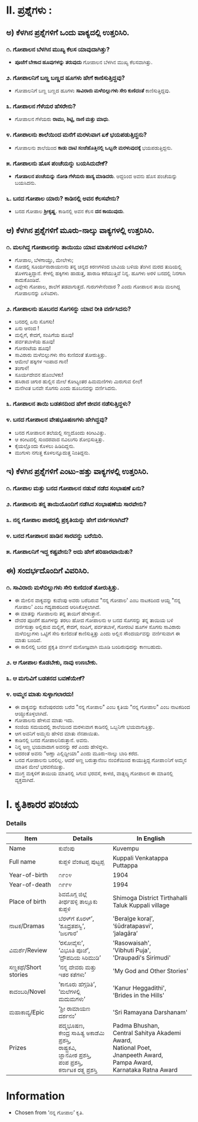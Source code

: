 # II. ಪ್ರಶ್ನೆಗಳು :
## ಅ) ಕೆಳಗಿನ ಪ್ರಶ್ನೆಗಳಿಗೆ ಒಂದು ವಾಕ್ಯದಲ್ಲಿ ಉತ್ತರಿಸಿರಿ.
### ೧. ಗೋಪಾಲನ ಬೆಳಗಿನ ಮುಖ್ಯ ಕೆಲಸ ಯಾವುದಾಗಿತ್ತು?
* **ಪೂಜೆಗೆ ಬೇಕಾದ ಹೂವುಗಳನ್ನು ತರುವುದು** ಗೋಪಾಲನ ಬೆಳಗಿನ ಮುಖ್ಯ ಕೆಲಸವಾಗಿತ್ತು.

### ೨. ಗೋಪಾಲನಿಗೆ ಬಣ್ಣ ಬಣ್ಣದ ಹೂಗಳು ಹೇಗೆ ಕಾಣಿಸುತ್ತಿದ್ದವು?
* ಗೋಪಾಲನಿಗೆ ಬಣ್ಣ ಬಣ್ಣದ ಹೂಗಳು **ಸಾವಿರಾರು ಮಳೆಬಿಲ್ಲುಗಳು ಸೇರಿ ಕುಣಿದಂತೆ** ಕಾಣಿಸುತ್ತಿದ್ದವು.

### ೩. ಗೋಪಾಲನ ಗೆಳೆಯರ ಹೆಸರೇನು?
* ಗೋಪಾಲನ ಗೆಳೆಯರು **ರಾಮು, ಶಿಟ್ಟಿ, ನಾಣಿ ಮತ್ತು ಮಾಧು**.

### ೪. ಗೋಪಾಲನು ಶಾಲೆಯಿಂದ ಮನೆಗೆ ಮರಳುವಾಗ ಏಕೆ ಭಯಪಡುತ್ತಿದ್ದನು?
* ಗೋಪಾಲನು ಶಾಲೆಯಿಂದ **ಕಾಡು ದಾಟಿ ಸಂಜೆಹೊತ್ತಿನಲ್ಲಿ ಒಬ್ಬನೇ ಮರಳುವುದಕ್ಕೆ** ಭಯಪಡುತ್ತಿದ್ದನು.

### ೫. ಗೋಪಾಲನು ಹೊಸ ಪಂಚೆಯನ್ನು ಬಯಸಿದುದೇಕೆ?
* **ಗೋಪಾಲನ ಪಂಚೆಯನ್ನು ನೋಡಿ ಗೆಳೆಯರು ಹಾಸ್ಯ ಮಾಡಿದರು**. ಆದ್ದರಿಂದ ಅವನು ಹೊಸ ಪಂಚೆಯನ್ನು ಬಯಸಿದನು.

### ೬. ಬನದ ಗೋಪಾಲ ಯಾರು? ಕಾಡಿನಲ್ಲಿ ಅವನ ಕೆಲಸವೇನು?
* ಬನದ ಗೋಪಾಲ **ಶ್ರೀಕೃಷ್ಣ**. ಕಾಡಿನಲ್ಲಿ ಅವನ ಕೆಲಸ **ದನ ಕಾಯುವುದು**.

## ಆ) ಕೆಳಗಿನ ಪ್ರಶ್ನೆಗಳಿಗೆ ಮೂರು-ನಾಲ್ಕು ವಾಕ್ಯಗಳಲ್ಲಿ ಉತ್ತರಿಸಿರಿ.
### ೧. ಮಲಗಿದ್ದ ಗೋಪಾಲನನ್ನು ತಾಯಿಯು ಯಾವ ಮಾತುಗಳಿಂದ ಏಳಿಸಿದಳು?
* ಗೋಪಾಲ, ಬೆಳಗಾಯ್ತು, ಮೇಲೇಳು;
* ನೋಡಲ್ಲಿ ಸೂರ್ಯನಾರಾಯಣನು ತನ್ನ ಚಿನ್ನದ ಕಿರಣಗಳಿಂದ ಬಾವಿಯ ಬಳಿಯ ತೆಂಗಿನ ಮರದ ತುದಿಯಲ್ಲಿ ತೊಳಗುತ್ತಿದ್ದಾನೆ. ಕೇಳಲ್ಲಿ ಹಕ್ಕಿಗಳು ಹಾಡುತ್ತ, ಹಾರಾಡಿ ಕರೆಯುತ್ತಿವೆ ನಿನ್ನ. ಹೂಗಳು ಅರಳಿ ಬನದಲ್ಲಿ ನಿನಗಾಗಿ ಕಾದುಕೊಂಡಿವೆ.
* ಎದ್ದೇಳು ಗೋಪಾಲ, ಶಾಲೆಗೆ ತಡವಾಗುತ್ತದೆ. ಗುರುಗಳೇನೆಂದಾರ ? ಎಂದು ಗೋಪಾಲನ ತಾಯಿ ಮಲಗಿದ್ದ ಗೋಪಾಲನನ್ನು ಏಳಿಸಿದಳು.
### ೨. ಗೋಪಾಲನು ಹೂಬನದ ಸೊಗಸನ್ನು ಯಾವ ರೀತಿ ವರ್ಣಿಸಿದನು?
* ಬನದಲ್ಲಿ ಏನು ಸೊಗಸು!
* ಏನು ಆನಂದ !
* ಮಲ್ಲಿಗೆ, ಕೇದಗೆ, ಸಂಪಿಗೆಯ ಹೂವು!
* ಪರ್ವತಬಾಳೆಯ ಹೂವು!
* ಗೋರಂಟೆಯ ಹೂವು!
* ಸಾವಿರಾರು ಮಳೆಬಿಲ್ಲುಗಳು ಸೇರಿ ಕುಣಿದಂತೆ ತೋರುತ್ತಿತ್ತು.
* ಆಮೇಲೆ ಹಕ್ಕಿಗಳ ಇಂಪಾದ ಗಾನ!
* ತಂಗಾಳಿ!
* ಸೂರ್ಯದೇವನ ಹೊಂಬೆಳಕು!
* ಹಸಿರಾದ ಚಿಗುರ ಹುಲ್ಲಿನ ಮೇಲೆ ಕೋಟ್ಯಂತರ ಹಿಮಮಣಿಗಳು ಮಿರುಗುವ ಲೀಲೆ!
* ಮನೆಗಿಂತ ಬನವೇ ಸೊಗಸು ಎಂದು ಹೂಬನವನ್ನು ವರ್ಣಿಸಿದನು.

### ೩. ಗೋಪಾಲನ ತಾಯಿ ಬಡತನದಿಂದ ಹೇಗೆ ಜೀವನ ನಡೆಸುತ್ತಿದ್ದಳು?
### ೪. ಬನದ ಗೋಪಾಲನ ವೇಷಭೂಷಣಗಳು ಹೇಗಿದ್ದವು?
* ಬನದ ಗೋಪಾಲನ ತಲೆಯಲ್ಲಿ ಸಣ್ಣದೊಂದು ಕಿರೀಟವಿತ್ತು. 
* ಆ ಕಿರೀಟದಲ್ಲಿ ಸುಂದರವಾದ ನವಿಲುಗರಿ ಶೋಭಿಸುತ್ತಿತ್ತು. 
* ಕೈಯಲ್ಲೊಂದು ಕೊಳಲು ಹಿಡಿದಿದ್ದನು. 
* ಮುಗುಳು ನಗುತ್ತ ಕೊಳಲನ್ನೂದುತ್ತ ನಿಂತಿದ್ದನು.

## ಇ) ಕೆಳಗಿನ ಪ್ರಶ್ನೆಗಳಿಗೆ ಎಂಟು-ಹತ್ತು ವಾಕ್ಯಗಳಲ್ಲಿ ಉತ್ತರಿಸಿರಿ.
### ೧. ಗೋಪಾಲ ಮತ್ತು ಬನದ ಗೋಪಾಲನ ನಡುವೆ ನಡೆದ ಸಂಭಾಷಣೆ ಏನು?
### ೨. ಗೋಪಾಲನು ತನ್ನ ತಾಯಿಯೊಂದಿಗೆ ನಡೆಸಿದ ಸಂಭಾಷಣೆಯ ಸಾರವೇನು?
### ೩. ನನ್ನ ಗೋಪಾಲ ಪಾಠದಲ್ಲಿ ಪ್ರಕೃತಿಯನ್ನು ಹೇಗೆ ವರ್ಣಿಸಲಾಗಿದೆ?
### ೪. ಬನದ ಗೋಪಾಲನ ಹಾಡಿನ ಸಾರವನ್ನು ಬರೆಯಿರಿ.
### ೫. ಗೋಪಾಲನಿಗೆ ಇದ್ದ ಕಷ್ಟವೇನು? ಅದು ಹೇಗೆ ಪರಿಹಾರವಾಯಿತು?

## ಈ) ಸಂದರ್ಭದೊಂದಿಗೆ ವಿವರಿಸಿರಿ.
### ೧. ಸಾವಿರಾರು ಮಳೆಬಿಲ್ಲುಗಳು ಸೇರಿ ಕುಣಿದಂತೆ ತೋರುತ್ತಿತ್ತು.
* ಈ ಮೇಲಿನ ವಾಕ್ಯವನ್ನು ಕುವೆಂಪು ಅವರು ಬರೆದಿರುವ "ನನ್ನ ಗೋಪಾಲ' ಎಂಬ ನಾಟಕದಿಂದ ಆಯ್ದ "ನನ್ನ ಗೋಪಾಲ' ಎಂಬ ಗದ್ಯಪಾಠದಿಂದ ಆರಿಸಿಕೊಳ್ಳಲಾಗಿದೆ.
* ಈ ಮಾತನ್ನು ಗೋಪಾಲನು ತನ್ನ ತಾಯಿಗೆ ಹೇಳುತ್ತಾನೆ.
* ದೇವರ ಪೂಜೆಗೆ ಹೂಗಳನ್ನು ತರಲು ಹೋದ ಗೋಪಾಲನು ಆ ಬನದ ಸೊಗಸನ್ನು ತನ್ನ ತಾಯಿಯ ಬಳಿ ವರ್ಣಿಸುತ್ತಾ ಅಲ್ಲಿರುವ ಮಲ್ಲಿಗೆ, ಕೇದಗೆ, ಸಂಪಿಗೆ, ಪರ್ವತಬಾಳೆ, ಗೋರಂಟಿ ಹೂಗಳ ಸೊಗಸು ಸಾವಿರಾರು ಮಳೆಬಿಲ್ಲುಗಳು ಒಟ್ಟಿಗೆ ಸೇರಿ ಕುಣಿದಂತೆ ಕಾಣಿಸುತ್ತಿತ್ತು ಎಂದು ಅಲ್ಲಿನ ಸೌಂದರ್ಯವನ್ನು ವರ್ಣಿಸುವಾಗ ಈ ಮಾತು ಬಂದಿವೆ. 
* ಈ ಸಾಲಿನಲ್ಲಿ ಬನದ ಪ್ರಕೃತಿ ವರ್ಣನೆ ಮನೋಜ್ಞವಾಗಿ ಮೂಡಿ ಬಂದಿರುವುದನ್ನು ಕಾಣಬಹುದು.

### ೨. ಆ ಗೋಪಾಲ ಕೊಡಬೇಕು, ನಾವು ಉಣಬೇಕು.
### ೩. ಆ ಮಗುವಿಗೆ ಬಡತನದ ಬವಣೆಯೇಕೆ?
### ೪. ಅಮ್ಮನ ಮಾತು ಸುಳ್ಳಾಗಲಾರದು!
* ಈ ವಾಕ್ಯವನ್ನು ಕುವೆಂಪುರವರು ಬರೆದ "ನನ್ನ ಗೋಪಾಲ" ಎಂಬ ಕೃತಿಯ “ನನ್ನ ಗೋಪಾಲ" ಎಂಬ ನಾಟಕದಿಂದ ಆಯ್ದುಕೊಳ್ಳಲಾಗಿದೆ.
* ಗೋಪಾಲನು ಹೇಳುವ ಮಾತು ಇದು.
* ಸಂಜಿಯ ಸಮಯದಲ್ಲಿ ಶಾಲೆಯಿಂದ ಮರಳುವಾಗ ಕಾಡಿನಲ್ಲಿ ಒಬ್ಬನಿಗೇ ಭಯವಾಗುತ್ತಿತ್ತು.
* ಆಗ ಅವನಿಗೆ ಅಮ್ಮನು ಹೇಳಿದ ಮಾತು ನೆನಪಾಯಿತು.
* ಕಾಡಿನಲ್ಲಿ ಬನದ ಗೋಪಾಲನಿರುತ್ತಾನೆ. ಅವನು.
* ನಿನ್ನ ಅಣ್ಣ ಭಯವಾದಾಗ ಅವನನ್ನು ಕರೆ ಎಂದು ಹೇಳಿದ್ದಳು.
* ಅದರಂತೆ ಅವನು “ಅಣ್ಣಾ ಎಲ್ಲಿದ್ದೀಯಾ” ಎಂದು ಮೂರು-ನಾಲ್ಕು ಬಾರಿ ಕರೆದ.
* ಬನದ ಗೋಪಾಲನು ಬರಲಿಲ್ಲ. ಆದರೆ ಅಣ್ಣ ಬರುತ್ತಾನೆಂಬ ನಂಬಿಕೆಯಿಂದ ಕಾಯುತ್ತಿದ್ದ ಗೋಪಾ೦ನಿಗೆ ಅಮ್ಮನ ಮಾತಿನ ಮೇಲೆ ಭರವಸೆಯಿತ್ತು.
* ಮುಗ್ಧ ಮಕ್ಕಳಿಗೆ ತಾಯಿಯ ಮಾತಿನಲ್ಲಿ ಸಿಗುವ ಭರವಸೆ, ಕಾಳಜಿ, ವಾತ್ಸಲ್ಯ ಗೋಪಾಲನ ಈ ಮಾತಿನಲ್ಲಿ ವ್ಯಕ್ತವಾಗಿದೆ.
# I. ಕೃತಿಕಾರರ ಪರಿಚಯ
### Details
|Item | Details| In English|
|-|-|-|
|Name | ಕುವೆಂಪು | Kuvempu
|Full name| ಕುಪ್ಪಳಿ ವೆಂಕಟಪ್ಪ ಪುಟ್ಟಪ್ಪ |Kuppali Venkatappa Puttappa|
|Year-of-birth | ೧೯೦೪ | 1904| 
|Year-of-death | ೧೯೯೪ | 1994| 
|Place of birth | ಶಿವಮೊಗ್ಗ ಜಿಲ್ಲೆ ತೀರ್ಥಹಳ್ಳಿ ತಾಲ್ಲೂಕು ಕುಪ್ಪಳಿ | Shimoga District Tirthahalli Taluk Kuppali village|
|ನಾಟಕ/Dramas|ಬೆರಳ್‌ಗೆ ಕೊರಳ್’,<br>‘ಶೂದ್ರತಪಸ್ವಿ’,<br> ‘ಜಲಗಾರ’ <br>|'Beraḷ‌ge koraḷ’,<br>‘śūdratapasvi’,<br> ‘jalagāra’ <br>|
|ವಿಮರ್ಶೆ/Review|‘ರಸೋವೈಸಃ’, <br>‘ವಿಭೂತಿ ಪೂಜೆ’, <br>‘ದ್ರೌಪದಿಯ ಸಿರಿಮುಡಿ’|'Rasowaisah', <br>'Vibhuti Puja', <br>'Draupadi's Sirimudi'|
|ಸಣ್ಣಕಥೆ/Short stories| ‘ನನ್ನ ದೇವರು ಮತ್ತು ಇತರ ಕತೆಗಳು’|'My God and Other Stories'|
|ಕಾದಂಬರಿ/Novel|‘ಕಾನೂರು ಹೆಗ್ಗಡಿತಿ’, <br> ‘ಮಲೆಗಳಲ್ಲಿ ಮದುಮಗಳು’|'Kanur Heggadithi', <br> 'Brides in the Hills'|
|ಮಹಾಕಾವ್ಯ/Epic|‘ಶ್ರೀ ರಾಮಾಯಣ ದರ್ಶನಂ’|'Sri Ramayana Darshanam'|
|Prizes| ಪದ್ಮಭೂಷಣ, <br> ಕೇಂದ್ರ ಸಾಹಿತ್ಯ ಅಕಾಡೆಮಿ ಪ್ರಶಸ್ತಿ,<br> ರಾಷ್ಟ್ರಕವಿ,<br> ಜ್ಞಾನಪೀಠ ಪ್ರಶಸ್ತಿ,<br> ಪಂಪ ಪ್ರಶಸ್ತಿ,<br> ಕರ್ನಾಟಕ ರತ್ನ ಪ್ರಶಸ್ತಿ| Padma Bhushan, <br> Central Sahitya Akademi Award,<br> National Poet,<br> Jnanpeeth Award,<br> Pampa Award,<br> Karnataka Ratna Award |

# Information
* Chosen from ‘ನನ್ನ ಗೋಪಾಲ’ ಕೃತಿ.
